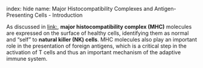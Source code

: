 index: hide
name: Major Histocompatibility Complexes and Antigen-Presenting Cells - Introduction

As discussed in <link:>,  **major histocompatibility complex (MHC)** molecules are expressed on the surface of healthy cells, identifying them as normal and “self” to  **natural killer (NK) cells**. MHC molecules also play an important role in the presentation of foreign antigens, which is a critical step in the activation of T cells and thus an important mechanism of the adaptive immune system.

